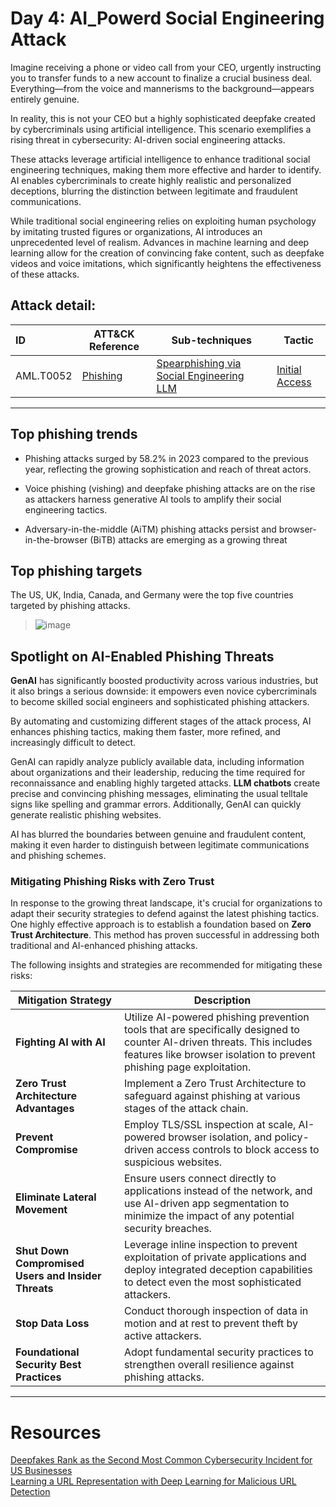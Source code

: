 # Day 4: AI_Powerd Social Engineering Attack
Imagine receiving a phone or video call from your CEO, urgently instructing you to transfer funds to a new account to finalize a crucial business deal. Everything—from the voice and mannerisms to the background—appears entirely genuine.

In reality, this is not your CEO but a highly sophisticated deepfake created by cybercriminals using artificial intelligence. This scenario exemplifies a rising threat in cybersecurity: AI-driven social engineering attacks.

These attacks leverage artificial intelligence to enhance traditional social engineering techniques, making them more effective and harder to identify. AI enables cybercriminals to create highly realistic and personalized deceptions, blurring the distinction between legitimate and fraudulent communications.

While traditional social engineering relies on exploiting human psychology by imitating trusted figures or organizations, AI introduces an unprecedented level of realism. Advances in machine learning and deep learning allow for the creation of convincing fake content, such as deepfake videos and voice imitations, which significantly heightens the effectiveness of these attacks.

## Attack detail:

| ID | ATT&CK Reference| Sub-techniques | Tactic | 
| :------------- | ------------- | ------------- | ------------- |
| AML.T0052  |[Phishing](https://attack.mitre.org/versions/v15/techniques/T1566/)  | [Spearphishing via Social Engineering LLM](https://atlas.mitre.org/techniques/AML.T0052.000)| [Initial Access](https://attack.mitre.org/versions/v15/tactics/TA0001/) |

--- 

## Top phishing trends
- Phishing attacks surged by 58.2% in 2023 compared to the previous year, reflecting the growing sophistication and reach of threat actors.

- Voice phishing (vishing) and deepfake phishing attacks are on the rise as attackers harness generative AI tools to amplify their social engineering tactics.

- Adversary-in-the-middle (AiTM) phishing attacks persist and browser-in-the-browser (BiTB) attacks are emerging as a growing threat

## Top phishing targets

The US, UK, India, Canada, and Germany were the top five countries targeted by phishing attacks.

> ![image](https://github.com/user-attachments/assets/493d21e5-745f-4ea5-b617-e614e084816d)

## Spotlight on AI-Enabled Phishing Threats

**GenAI** has significantly boosted productivity across various industries, but it also brings a serious downside: it empowers even novice cybercriminals to become skilled social engineers and sophisticated phishing attackers.

By automating and customizing different stages of the attack process, AI enhances phishing tactics, making them faster, more refined, and increasingly difficult to detect.

GenAI can rapidly analyze publicly available data, including information about organizations and their leadership, reducing the time required for reconnaissance and enabling highly targeted attacks. **LLM chatbots** create precise and convincing phishing messages, eliminating the usual telltale signs like spelling and grammar errors. Additionally, GenAI can quickly generate realistic phishing websites. 

AI has blurred the boundaries between genuine and fraudulent content, making it even harder to distinguish between legitimate communications and phishing schemes.

### Mitigating Phishing Risks with Zero Trust

In response to the growing threat landscape, it's crucial for organizations to adapt their security strategies to defend against the latest phishing tactics. One highly effective approach is to establish a foundation based on **Zero Trust Architecture**. This method has proven successful in addressing both traditional and AI-enhanced phishing attacks.

The following insights and strategies are recommended for mitigating these risks:

| **Mitigation Strategy**                                       | **Description**                                                                                                                                                                  |
|---------------------------------------------------------------|----------------------------------------------------------------------------------------------------------------------------------------------------------------------------------|
| **Fighting AI with AI**                                        | Utilize AI-powered phishing prevention tools that are specifically designed to counter AI-driven threats. This includes features like browser isolation to prevent phishing page exploitation. |
| **Zero Trust Architecture Advantages**                        | Implement a Zero Trust Architecture to safeguard against phishing at various stages of the attack chain.                                                                         |
| **Prevent Compromise**                                       | Employ TLS/SSL inspection at scale, AI-powered browser isolation, and policy-driven access controls to block access to suspicious websites.                                      |
| **Eliminate Lateral Movement**                               | Ensure users connect directly to applications instead of the network, and use AI-driven app segmentation to minimize the impact of any potential security breaches.               |
| **Shut Down Compromised Users and Insider Threats**          | Leverage inline inspection to prevent exploitation of private applications and deploy integrated deception capabilities to detect even the most sophisticated attackers.          |
| **Stop Data Loss**                                           | Conduct thorough inspection of data in motion and at rest to prevent theft by active attackers.                                                                                  |
| **Foundational Security Best Practices**                      | Adopt fundamental security practices to strengthen overall resilience against phishing attacks.                                                                                 |
---
# Resources

[Deepfakes Rank as the Second Most Common Cybersecurity Incident for US Businesses](https://www.darkreading.com/cyberattacks-data-breaches/deepfakes-rank-as-the-second-most-common-cybersecurity-incident-for-us-businesses)<br>
[Learning a URL Representation with Deep Learning for Malicious URL Detection](https://arxiv.org/abs/1802.03162)

